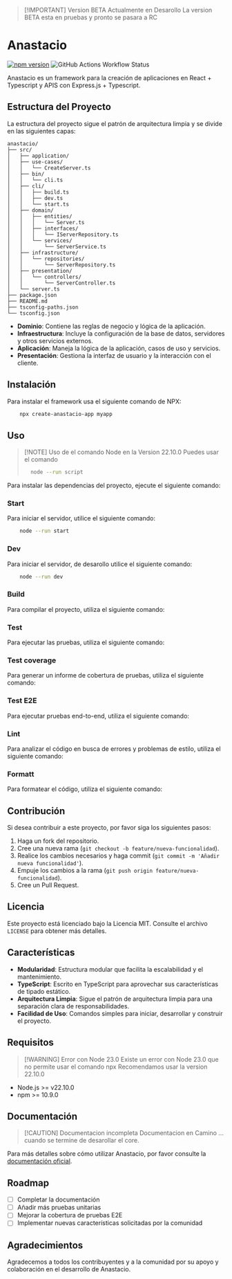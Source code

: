

>[!IMPORTANT] Version BETA Actualmente en Desarollo
> La version BETA esta en pruebas y pronto se pasara a RC

# Anastacio
[![npm version](https://img.shields.io/npm/v/anastacio-beta.svg)](https://www.npmjs.com/package/anastacio-beta
)
![GitHub Actions Workflow Status](https://img.shields.io/github/actions/workflow/status/SergioAnastacio/anastacio/main)

Anastacio es un framework para la creación de aplicaciones en React + Typescript  y APIS con Express.js + Typescript.


## Estructura del Proyecto
La estructura del proyecto sigue el patrón de arquitectura limpia y se divide en las siguientes capas:
```
anastacio/ 
├── src/ 
│   ├── application/ 
│   ├── use-cases/ 
│   │   └── CreateServer.ts 
│   ├── bin/ 
│   │   └── cli.ts 
│   ├── cli/ 
│   │   ├── build.ts 
│   │   ├── dev.ts 
│   │   └── start.ts 
│   ├── domain/ 
│   │   ├── entities/ 
│   │   │   └── Server.ts 
│   │   ├── interfaces/ 
│   │   │   └── IServerRepository.ts 
│   │   └── services/ 
│   │       └── ServerService.ts 
│   ├── infrastructure/ 
│   │   └── repositories/ 
│   │       └── ServerRepository.ts 
│   ├── presentation/ 
│   │   └── controllers/ 
│   │       └── ServerController.ts 
│   └── server.ts 
├── package.json 
├── README.md 
├── tsconfig-paths.json 
└── tsconfig.json

```
- **Dominio**: Contiene las reglas de negocio y lógica de la aplicación.
- **Infraestructura**: Incluye la configuración de la base de datos, servidores y otros servicios externos.
- **Aplicación**: Maneja la lógica de la aplicación, casos de uso y servicios.
- **Presentación**: Gestiona la interfaz de usuario y la interacción con el cliente.


## Instalación

Para instalar el framework usa el siguiente comando de NPX:

```bash
    npx create-anastacio-app myapp
```

## Uso

>[!NOTE] Uso de el comando Node  en la Version 22.10.0
> Puedes usar el comando 
> ```bash
>   node --run script
> ```
Para instalar las dependencias del proyecto, ejecute el siguiente comando:

### Start
Para iniciar el servidor, utilice el siguiente comando:

```bash
    node --run start
```
### Dev
Para iniciar el servidor, de desarollo utilice el siguiente comando:

```bash
    node --run dev
```
### Build

Para compilar el proyecto, utiliza el siguiente comando:
### Test
Para ejecutar las pruebas, utiliza el siguiente comando:
### Test coverage
Para generar un informe de cobertura de pruebas, utiliza el siguiente comando:
### Test E2E
Para ejecutar pruebas end-to-end, utiliza el siguiente comando:
### Lint
Para analizar el código en busca de errores y problemas de estilo, utiliza el siguiente comando:
### Formatt
Para formatear el código, utiliza el siguiente comando:

## Contribución

Si desea contribuir a este proyecto, por favor siga los siguientes pasos:

1. Haga un fork del repositorio.
2. Cree una nueva rama (`git checkout -b feature/nueva-funcionalidad`).
3. Realice los cambios necesarios y haga commit (`git commit -m 'Añadir nueva funcionalidad'`).
4. Empuje los cambios a la rama (`git push origin feature/nueva-funcionalidad`).
5. Cree un Pull Request.

## Licencia

Este proyecto está licenciado bajo la Licencia MIT. Consulte el archivo `LICENSE` para obtener más detalles.

## Características

- **Modularidad**: Estructura modular que facilita la escalabilidad y el mantenimiento.
- **TypeScript**: Escrito en TypeScript para aprovechar sus características de tipado estático.
- **Arquitectura Limpia**: Sigue el patrón de arquitectura limpia para una separación clara de responsabilidades.
- **Facilidad de Uso**: Comandos simples para iniciar, desarrollar y construir el proyecto.

## Requisitos
>[!WARNING] Error con Node 23.0
>  Existe un error con Node 23.0  que no permite usar el comando npx Recomendamos usar la version 22.10.0
- Node.js >= v22.10.0 
- npm >= 10.9.0

## Documentación

> [!CAUTION] Documentacion incompleta
> Documentacion en Camino ... cuando se termine de desarollar el core.

Para más detalles sobre cómo utilizar Anastacio, por favor consulte la [documentación oficial](https://example.com/docs).

## Roadmap

- [ ] Completar la documentación
- [ ] Añadir más pruebas unitarias
- [ ] Mejorar la cobertura de pruebas E2E
- [ ] Implementar nuevas características solicitadas por la comunidad

## Agradecimientos

Agradecemos a todos los contribuyentes y a la comunidad por su apoyo y colaboración en el desarrollo de Anastacio.
